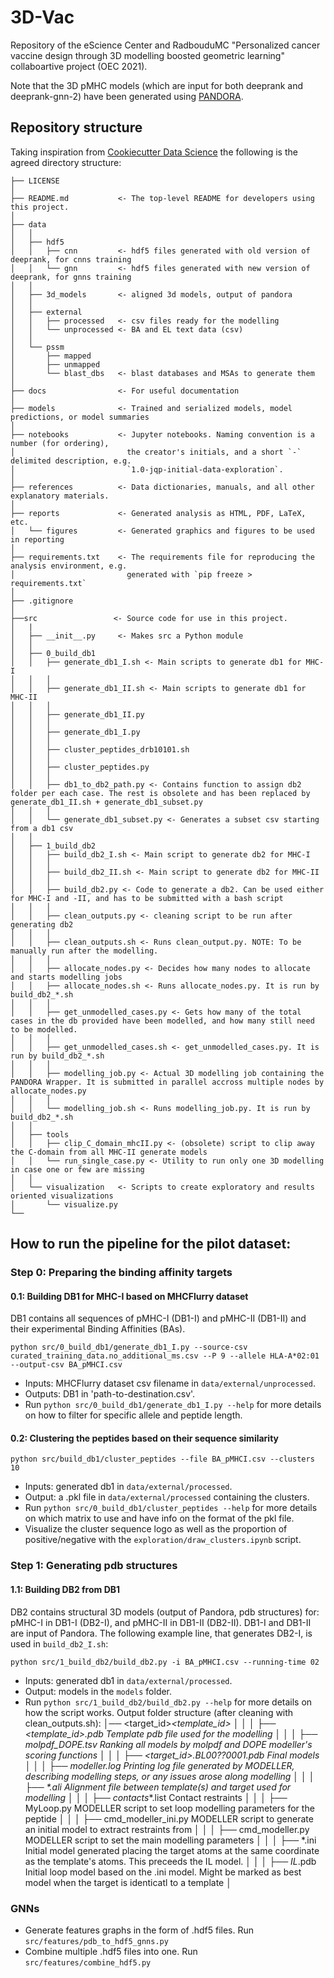 # 3D-Vac
Repository of the eScience Center and RadbouduMC "Personalized cancer vaccine design through 3D modelling boosted geometric learning" collaboartive project (OEC 2021).

Note that the 3D pMHC models (which are input for both deeprank and deeprank-gnn-2) have been generated using [PANDORA](https://github.com/X-lab-3D/PANDORA).

## Repository structure

Taking inspiration from [Cookiecutter Data Science](https://drivendata.github.io/cookiecutter-data-science/#starting-a-new-project) the following is the agreed directory structure:

```
├── LICENSE
│
├── README.md           <- The top-level README for developers using this project.
│
├── data
│   │
│   ├── hdf5
│   │   ├── cnn         <- hdf5 files generated with old version of deeprank, for cnns training
│   │   └── gnn         <- hdf5 files generated with new version of deeprank, for gnns training
│   │
│   ├── 3d_models       <- aligned 3d models, output of pandora
│   │
│   ├── external
│   │   ├── processed   <- csv files ready for the modelling
│   │   └── unprocessed <- BA and EL text data (csv)
│   │
│   └── pssm
│       ├── mapped
│       ├── unmapped
│       └── blast_dbs   <- blast databases and MSAs to generate them
│
├── docs                <- For useful documentation
│
├── models              <- Trained and serialized models, model predictions, or model summaries
│
├── notebooks           <- Jupyter notebooks. Naming convention is a number (for ordering),
│                         the creator's initials, and a short `-` delimited description, e.g.
│                         `1.0-jqp-initial-data-exploration`.
│
├── references          <- Data dictionaries, manuals, and all other explanatory materials.
│
├── reports             <- Generated analysis as HTML, PDF, LaTeX, etc.
│   └── figures         <- Generated graphics and figures to be used in reporting
│
├── requirements.txt    <- The requirements file for reproducing the analysis environment, e.g.
│                         generated with `pip freeze > requirements.txt`
│
├── .gitignore
│
├──src                 <- Source code for use in this project.
│   |   
│   ├── __init__.py     <- Makes src a Python module
│   │
│   ├── 0_build_db1
│   │   ├── generate_db1_I.sh <- Main scripts to generate db1 for MHC-I
│   │   │ 
│   │   ├── generate_db1_II.sh <- Main scripts to generate db1 for MHC-II
│   │   │
│   │   ├── generate_db1_II.py 
│   │   │
│   │   ├── generate_db1_I.py
│   │   │
│   │   ├── cluster_peptides_drb10101.sh 
│   │   │
│   │   ├── cluster_peptides.py
│   │   │
│   │   ├── db1_to_db2_path.py <- Contains function to assign db2 folder per each case. The rest is obsolete and has been replaced by generate_db1_II.sh + generate_db1_subset.py
│   │   │
│   │   └── generate_db1_subset.py <- Generates a subset csv starting from a db1 csv
│   │
│   ├── 1_build_db2
│   │   ├── build_db2_I.sh <- Main script to generate db2 for MHC-I
│   │   │
│   │   ├── build_db2_II.sh <- Main script to generate db2 for MHC-II
│   │   │
│   │   ├── build_db2.py <- Code to generate a db2. Can be used either for MHC-I and -II, and has to be submitted with a bash script
│   │   │
│   │   ├── clean_outputs.py <- cleaning script to be run after generating db2
│   │   │
│   │   ├── clean_outputs.sh <- Runs clean_output.py. NOTE: To be manually run after the modelling.
│   │   │
│   │   ├── allocate_nodes.py <- Decides how many nodes to allocate and starts modelling jobs
│   │   ├── allocate_nodes.sh <- Runs allocate_nodes.py. It is run by build_db2_*.sh
│   │   │
│   │   ├── get_unmodelled_cases.py <- Gets how many of the total cases in the db provided have been modelled, and how many still need to be modelled.
│   │   │
│   │   ├── get_unmodelled_cases.sh <- get_unmodelled_cases.py. It is run by build_db2_*.sh
│   │   │
│   │   ├── modelling_job.py <- Actual 3D modelling job containing the PANDORA Wrapper. It is submitted in parallel accross multiple nodes by allocate_nodes.py
│   │   │
│   │   └── modelling_job.sh <- Runs modelling_job.py. It is run by build_db2_*.sh
│   │
│   ├── tools
│   │   ├── clip_C_domain_mhcII.py <- (obsolete) script to clip away the C-domain from all MHC-II generate models
│   │   └── run_single_case.py <- Utility to run only one 3D modelling in case one or few are missing
│   │
│   └── visualization   <- Scripts to create exploratory and results oriented visualizations
│       └── visualize.py
└──
```

## How to run the pipeline for the pilot dataset:
### Step 0: Preparing the binding affinity targets
#### 0.1: Building DB1 for MHC-I based on MHCFlurry dataset
DB1 contains all sequences of pMHC-I (DB1-I) and pMHC-II (DB1-II) and their experimental Binding Affinities (BAs).
```
python src/0_build_db1/generate_db1_I.py --source-csv curated_training_data.no_additional_ms.csv --P 9 --allele HLA-A*02:01 --output-csv BA_pMHCI.csv
```
* Inputs: MHCFlurry dataset csv filename in `data/external/unprocessed`.
* Outputs: DB1 in 'path-to-destination.csv'.
* Run `python src/0_build_db1/generate_db1_I.py --help` for more details on how to filter for specific allele and peptide length.

#### 0.2: Clustering the peptides based on their sequence similarity
```
python src/build_db1/cluster_peptides --file BA_pMHCI.csv --clusters 10
```
* Inputs: generated db1 in `data/external/processed`.
* Output: a .pkl file in `data/external/processed` containing the clusters.
* Run `python src/0_build_db1/cluster_peptides --help` for more details on which matrix to use and have info on the format of the pkl file.
* Visualize the cluster sequence logo as well as the proportion of positive/negative with the `exploration/draw_clusters.ipynb` script.

### Step 1: Generating pdb structures
#### 1.1: Building DB2 from DB1
DB2 contains structural 3D models (output of Pandora, pdb structures) for: pMHC-I in DB1-I (DB2-I), and pMHC-II in DB1-II (DB2-II). DB1-I and DB1-II are input of Pandora. 
The following example line, that generates DB2-I, is used in `build_db2_I.sh`:
```
python src/1_build_db2/build_db2.py -i BA_pMHCI.csv --running-time 02
```
* Inputs: generated db1 in `data/external/processed`.
* Output: models in the `models` folder.
* Run `python src/1_build_db2/build_db2.py --help` for more details on how the script works.
Output folder structure (after cleaning with clean_outputs.sh):
│── <target_id>_<template_id>
│   │
│   ├── <template_id>.pdb           Template pdb file used for the modelling
│   │
│   ├── molpdf_DOPE.tsv             Ranking all models by molpdf and DOPE modeller's scoring functions
│   │
│   ├── <target_id>.BL00??0001.pdb  Final models
│   │
│   ├── modeller.log                Printing log file generated by MODELLER, describing modelling steps, or any issues arose along modelling
│   │
│   ├── *.ali                       Alignment file between template(s) and target used for modelling
│   │
│   ├── contacts_*.list             Contact restraints
│   │
│   ├── MyLoop.py                   MODELLER script to set loop modelling parameters for the peptide
│   │
│   ├── cmd_modeller_ini.py         MODELLER script to generate an initial model to extract restraints from
│   │
│   ├── cmd_modeller.py             MODELLER script to set the main modelling parameters
│   │
│   ├── *.ini                       Initial model generated placing the target atoms at the same coordinate as the template's atoms. This preceeds the IL model.
│   │
│   ├── *IL*.pdb                    Initial loop model based on the .ini model. Might be marked as best model when the target is identicatl to a template
│

### GNNs
- Generate features graphs in the form of .hdf5 files. Run `src/features/pdb_to_hdf5_gnns.py`
- Combine multiple .hdf5 files into one. Run `src/features/combine_hdf5.py`
